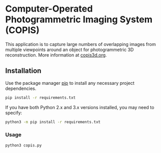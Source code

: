 # Computer-Operated Photogrammetric Imaging System (COPIS)

This application is to capture large numbers of overlapping images from multiple viewpoints around an object for photogrammetric 3D reconstruction. More information at [copis3d.org](http://copis3d.org/).

## Installation

Use the package manager [pip](https://pip.pypa.io/en/stable/) to install any necessary project dependencies.

```bash
pip install -r requirements.txt
```

If you have both Python 2.x and 3.x versions installed, you may need to specify:

```bash
python3 -m pip install -r requirements.txt
```

### Usage

```bash
python3 copis.py
```
